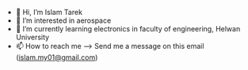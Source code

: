 - 👋 Hi, I’m Islam Tarek
- 👀 I’m interested in aerospace
- 🌱 I’m currently learning electronics in faculty of engineering, Helwan University
- 📫 How to reach me --> Send me a message on this email (islam.my01@gmail.com)

<!---
IslamHUFE/IslamHUFE is a ✨ special ✨ repository because its `README.md` (this file) appears on your GitHub profile.
You can click the Preview link to take a look at your changes.
--->
